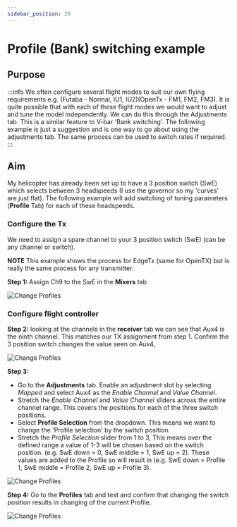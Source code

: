 ```yaml
---
sidebar_position: 20
---
```


# Profile (Bank) switching example

## Purpose

:::info
  We often configure several flight modes to suit our own flying requirements e.g. (Futaba - Normal, IU1, IU2)(OpenTx - FM1, FM2, FM3). It is quite possible that with each of these flight modes we would want to adjust and tune the model independently. We can do this through the Adjustments tab. This is a similar feature to V-bar 'Bank switching'. The following example is just a suggestion and is one way to go about using the adjustments tab. The same process can be used to switch rates if required.  
:::

## Aim
My helicopter has already been set up to have a 3 position switch (SwE) which selects between 3 headspeeds (I use the governor so my 'curves' are just flat). The following example will add switching of tuning parameters (**Profile** Tab) for each of these headspeeds. 

### Configure the Tx
We need to assign a spare channel to your 3 position switch (SwE) (can be any channel or switch). 

**NOTE** This example shows the process for EdgeTx (same for OpenTX) but is really the same process for any transmitter.

**Step 1:** Assign Ch9 to the SwE in the **Mixers** tab

![Change Profiles](./img/Change_Profiles_1.png)

### Configure flight controller

**Step 2:** looking at the channels in the **receiver** tab we can see that Aux4 is the ninth channel. This matches our TX assignment from step 1.  Confirm the 3 position switch changes the value seen on Aux4,  

![Change Profiles](./img/Change_Profiles_2.png)

**Step 3:** 
- Go to the **Adjustments** tab. Enable an adjustment slot by selecting *Mapped* and select Aux4 as the *Enable Channel* and *Value Channel*. 
- Stretch the *Enable Channel* and *Value Channel* sliders across the entire channel range. This covers the positions for each of the three switch positions.  
- Select **Profile Selection** from the dropdown. This means we want to change the 'Profile selection' by the switch position.
- Stretch the *Profile Selection* slider from 1 to 3, This means over the defined range a value of 1-3 will be chosen based on the switch position. (e.g. SwE down = 0, SwE middle = 1, SwE up = 2). These values are added to the Profile so will result in (e.g. SwE down = Profile 1, SwE middle = Profile 2, SwE up = Profile 3).     

![Change Profiles](./img/change-prof-prof-sw-example.png)

**Step 4:** Go to the **Profiles** tab and test and confirm that changing the switch position results in changing of the current Profile.

![Change Profiles](./img/Change_Profiles_4.png)



